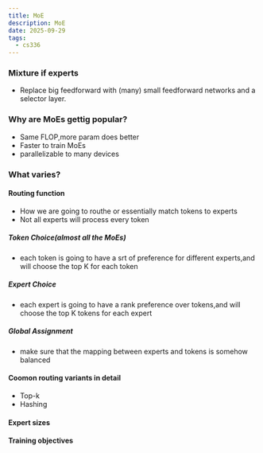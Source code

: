```yaml
---
title: MoE
description: MoE
date: 2025-09-29
tags:
  - cs336
---
```


### Mixture if experts
* Replace big feedforward with (many) small feedforward networks and a selector layer.
### Why are MoEs gettig popular?
* Same FLOP,more param does better
* Faster to train MoEs
* parallelizable to many devices
### What varies?
#### Routing function
* How we are going to routhe or essentially match tokens to experts
* Not all experts will process every token
##### Token Choice(almost all the MoEs)
* each token is going to have a srt of preference for different experts,and will choose the top K for each token
##### Expert Choice
* each expert is going to have a rank preference over tokens,and will choose the top K tokens for each expert
##### Global Assignment
* make sure that the mapping between experts and tokens is somehow balanced
#### Coomon routing variants in detail
* Top-k
* Hashing
#### Expert sizes
#### Training objectives
